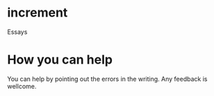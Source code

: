 increment
=========

Essays


How you can help
================

You can help by pointing out the errors in the writing. Any feedback is wellcome.

